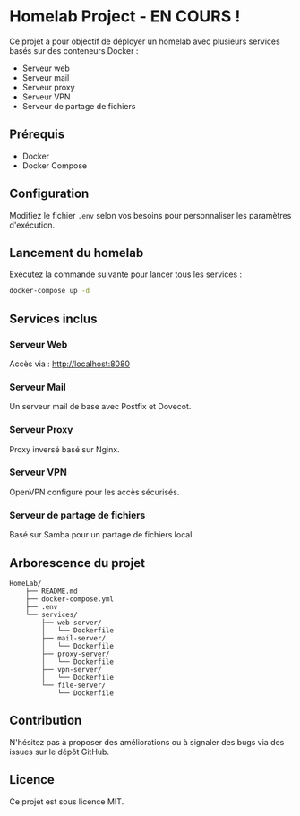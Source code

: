 
# Homelab Project - EN COURS !

Ce projet a pour objectif de déployer un homelab avec plusieurs services basés sur des conteneurs Docker :  
- Serveur web  
- Serveur mail  
- Serveur proxy  
- Serveur VPN  
- Serveur de partage de fichiers  

## Prérequis
- Docker
- Docker Compose

## Configuration
Modifiez le fichier `.env` selon vos besoins pour personnaliser les paramètres d'exécution.

## Lancement du homelab
Exécutez la commande suivante pour lancer tous les services :

```bash
docker-compose up -d
```

## Services inclus
### Serveur Web
Accès via : [http://localhost:8080](http://localhost:8080)

### Serveur Mail
Un serveur mail de base avec Postfix et Dovecot.

### Serveur Proxy
Proxy inversé basé sur Nginx.

### Serveur VPN
OpenVPN configuré pour les accès sécurisés.

### Serveur de partage de fichiers
Basé sur Samba pour un partage de fichiers local.

## Arborescence du projet
```plaintext
HomeLab/
    ├── README.md
    ├── docker-compose.yml
    ├── .env
    └── services/
        ├── web-server/
        │   └── Dockerfile
        ├── mail-server/
        │   └── Dockerfile
        ├── proxy-server/
        │   └── Dockerfile
        ├── vpn-server/
        │   └── Dockerfile
        └── file-server/
            └── Dockerfile
```

## Contribution
N'hésitez pas à proposer des améliorations ou à signaler des bugs via des issues sur le dépôt GitHub.

## Licence
Ce projet est sous licence MIT.
